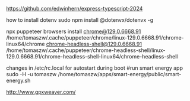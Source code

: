 https://github.com/edwinhern/express-typescript-2024


how to install dotenv
sudo npm install @dotenvx/dotenvx -g


npx puppeteer browsers install
chrome@129.0.6668.91 /home/tomaszw/.cache/puppeteer/chrome/linux-129.0.6668.91/chrome-linux64/chrome
chrome-headless-shell@129.0.6668.91 /home/tomaszw/.cache/puppeteer/chrome-headless-shell/linux-129.0.6668.91/chrome-headless-shell-linux64/chrome-headless-shell

changes in /etc/rc.local for autostart during boot
#run smart energy app
sudo -H -u tomaszw /home/tomaszw/apps/smart-energy/public/smart-energy.sh



http://www.gpxweaver.com/